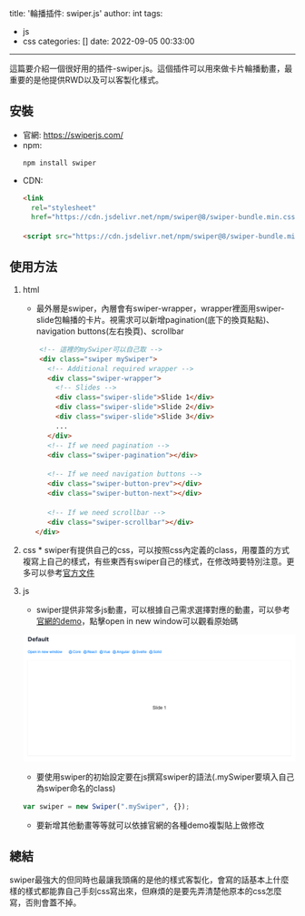 title: '輪播插件: swiper.js'
author: int
tags:
  - js
  - css
categories: []
date: 2022-09-05 00:33:00
---
這篇要介紹一個很好用的插件-swiper.js。這個插件可以用來做卡片輪播動畫，最重要的是他提供RWD以及可以客製化樣式。

## 安裝

* 官網: https://swiperjs.com/
* npm: 
	```bash
    npm install swiper
    ```
* CDN:
	```html
    <link
      rel="stylesheet"
      href="https://cdn.jsdelivr.net/npm/swiper@8/swiper-bundle.min.css"/>

    <script src="https://cdn.jsdelivr.net/npm/swiper@8/swiper-bundle.min.js"></script>
    ```
## 使用方法
 1. html
 	* 最外層是swiper，內層會有swiper-wrapper，wrapper裡面用swiper-slide包輪播的卡片。視需求可以新增pagination(底下的換頁點點)、navigation buttons(左右換頁)、scrollbar
 
	```html
		<!-- 這裡的mySwiper可以自己取 -->
		<div class="swiper mySwiper">
          <!-- Additional required wrapper -->
          <div class="swiper-wrapper">
            <!-- Slides -->
            <div class="swiper-slide">Slide 1</div>
            <div class="swiper-slide">Slide 2</div>
            <div class="swiper-slide">Slide 3</div>
            ...
          </div>
          <!-- If we need pagination -->
          <div class="swiper-pagination"></div>

          <!-- If we need navigation buttons -->
          <div class="swiper-button-prev"></div>
          <div class="swiper-button-next"></div>

          <!-- If we need scrollbar -->
          <div class="swiper-scrollbar"></div>
       </div>
	```
  2. css
 	* swiper有提供自己的css，可以按照css內定義的class，用覆蓋的方式複寫上自己的樣式，有些東西有swiper自己的樣式，在修改時要特別注意。更多可以參考[官方文件](https://swiperjs.com/swiper-api#css-styles)
    
 3. js
 
 	* swiper提供非常多js動畫，可以根據自己需求選擇對應的動畫，可以參考[官網的demo](https://swiperjs.com/demos)，點擊open in new window可以觀看原始碼
    
	![](../images/pasted-125.png)
    
    * 要使用swiper的初始設定要在js撰寫swiper的語法(.mySwiper要填入自己為swiper命名的class)
    
    ```js
    var swiper = new Swiper(".mySwiper", {});
    ```
	* 要新增其他動畫等等就可以依據官網的各種demo複製貼上做修改 
    
 ## 總結
 
 swiper最強大的但同時也最讓我頭痛的是他的樣式客製化，會寫的話基本上什麼樣的樣式都能靠自己手刻css寫出來，但麻煩的是要先弄清楚他原本的css怎麼寫，否則會蓋不掉。